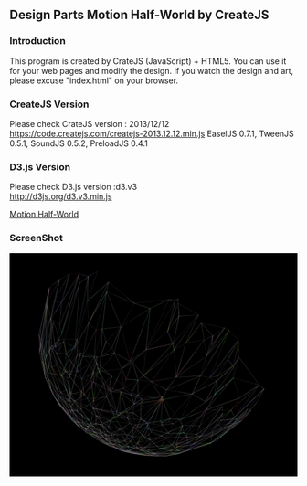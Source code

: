 ## Design Parts Motion Half-World by CreateJS
### Introduction
This program is created by CrateJS (JavaScript) + HTML5. You can use it for your web pages and modify the design. If you watch the design and art, please excuse "index.html" on your browser.  
   
### CreateJS Version
Please check CrateJS version : 2013/12/12  
https://code.createjs.com/createjs-2013.12.12.min.js EaselJS 0.7.1, TweenJS 0.5.1, SoundJS 0.5.2, PreloadJS 0.4.1

### D3.js Version
Please check D3.js version :d3.v3  
http://d3js.org/d3.v3.min.js  

[Motion Half-World](http://okaal.html.xdomain.jp/logs/screensaver/half_world_clock1/index.html)
### ScreenShot  
![ScreenShot](https://github.com/jirotubuyaki/CreateJS_world/blob/master/screenshot.png)  
